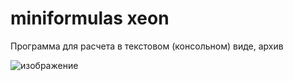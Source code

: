 # miniformulas xeon
Программа для расчета в текстовом (консольном) виде, архив

![изображение](https://user-images.githubusercontent.com/65603607/111438177-9d19c080-870c-11eb-971c-acec3d0278a2.png)
